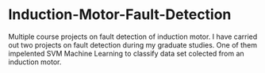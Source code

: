 # Induction-Motor-Fault-Detection
Multiple course projects on fault detection of induction motor.
I have carried out two projects on fault detection during my graduate studies.
One of them impelented SVM Machine Learning to classify data set colected from an induction motor.
